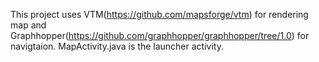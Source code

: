 This project uses VTM(https://github.com/mapsforge/vtm) for rendering map and Graphhopper(https://github.com/graphhopper/graphhopper/tree/1.0) for navigtaion.
MapActivity.java is the launcher activity.
